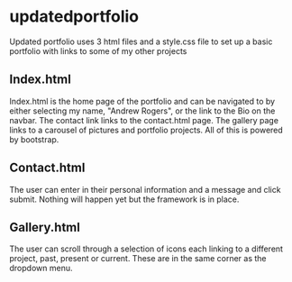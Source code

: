 # updatedportfolio
Updated portfolio uses 3 html files and a style.css file to set up a basic portfolio with links to some of my other projects

## Index.html
Index.html is the home page of the portfolio and can be navigated to by either selecting my name, "Andrew Rogers", or the link to the Bio on the navbar. The contact link links to the contact.html page. The gallery page links to a carousel of pictures and portfolio projects. All of this is powered by bootstrap.

## Contact.html
The user can enter in their personal information and a message and click submit. Nothing will happen yet but the framework is in place.

## Gallery.html
The user can scroll through a selection of icons each linking to a different project, past, present or current. These are in the same corner as the dropdown menu.